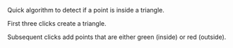Quick algorithm to detect if a point is inside a triangle.

First three clicks create a triangle.

Subsequent clicks add points that are either green (inside) or red (outside).
